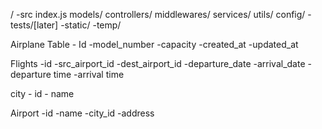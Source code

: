 /
    -src
        index.js
        models/
        controllers/
        middlewares/
        services/
        utils/
        config/
    -tests/[later]
    -static/
    -temp/

Airplane Table
    - Id
    -model_number
    -capacity
    -created_at
    -updated_at

Flights 
    -id
    -src_airport_id
    -dest_airport_id
    -departure_date
    -arrival_date
    -departure time
    -arrival time

city
    - id
    - name

Airport 
    -id
    -name
    -city_id
    -address